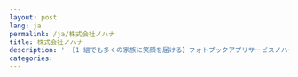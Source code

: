 ```yaml
---
layout: post
lang: ja
permalink: /ja/株式会社ノハナ
title: 株式会社ノハナ
description: ' 【1 組でも多くの家族に笑顔を届ける】フォトブックアプリサービスノハナの開発を行っています。週一リモート制度実施中 '
categories: 
---
```

